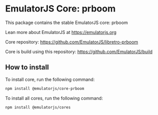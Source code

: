 # EmulatorJS Core: prboom

This package contains the stable EmulatorJS core: prboom

Lean more about EmulatorJS at https://emulatorjs.org

Core repository:
https://github.com/EmulatorJS/libretro-prboom

Core is build using this repository:
https://github.com/EmulatorJS/build

## How to install

To install core, run the following command:

```bash
npm install @emulatorjs/core-prboom
```
To install all cores, run the following command:

```bash
npm install @emulatorjs/cores
```

